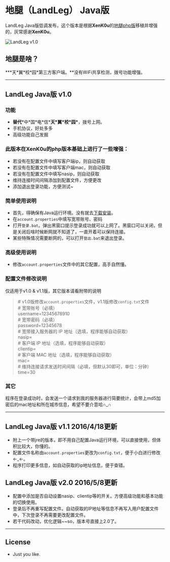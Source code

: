 # 地腿（LandLeg） Java版
LandLeg Java版低调发布，这个版本是根据**XenK0u**的[地腿php版](https://github.com/xfkencon/land-leg)移植并增强的，灰常感谢**XenK0u**。

![LandLeg v1.0](http://i4.piimg.com/784942f4ae3c4657.png)

## 地腿是啥？
**\*天\*翼\*校\*园\*第三方客户端。**没有WiFi共享检测，拨号功能增强。

---
## LandLeg Java版 v1.0
### 功能
- **替代**\*中\*国\*电\*信\***天\*翼\*校\*园\***，拨号上网。
- 手机协议，好处多多
- 高级功能自己发掘

### 此版本在**XenK0u**的php版本基础上进行了一些增强：
- 若没有在配置文件中填写客户端ip，则自动获取
- 若没有在配置文件中填写客户端mac，则自动获取
- 若没有在配置文件中填写nasip，则自动获取
- 维持连接时间间隔添加到配置文件，方便更改
- 添加退出登录功能，方便测试~

### 简单使用说明
- 首先，得确保有Java运行环境。没有就去[下载安装](http://www.java.com/zh_CN/)。
- 在`account.properties`中填写宽带账号、密码
- 打开`登录.bat`。弹出黑窗口提示登录成功就可以上网了。黑窗口可以关闭，但是关闭后啥时候断网就不知道了，一直开着可以保持连接。
- 某些特殊情况需要断网的，可以打开`登出.bat`来退出登录。

### 高级使用说明
- 修改`account.properties`文件中的其它配置，高手自然懂。

### 配置文件修改说明
仅适用于v1.0 & v1.1版，其它版本请看附带的说明
>\# v1.0版修改`account.properties`文件，v1.1版修改`config.txt`文件  
\# 宽带账号（必填）  
username=12345678910  
\# 宽带密码（必填）  
password=12345678  
\# 宽带接入服务器的 IP 地址（选填，程序能够自动获取）  
nasip=  
\# 客户端 IP 地址（选填，程序能够自动获取）  
clientip=  
\# 客户端 MAC 地址（选填，程序能够自动获取）  
mac=  
\# 维持连接请求发送时间间隔（必填，但默认30即可，单位：分钟）  
time=30  


### 其它
程序在登录成功时，会发送一个请求到我的服务器进行简要统计，会带上md5加密后的mac地址和所在城市信息，希望不要介意哈∩_∩

---
## LandLeg Java版 v1.1    2016/4/18更新
- 附上一个带jre的版本，即不用自己配置Java运行环境，可以直接使用，但体积比较大，你懂的。
- 配置文件名称由`account.properties`更改为`config.txt`，便于小白进行修改←_←。
- 程序打印更多信息，如自动获取的ip地址信息，便于查错。


## LandLeg Java版 v2.0		2016/5/8更新
- 配置中添加是否自动设置nasip、clientip等的开关。方便高级功能和基本功能的切换使用。
- 登录后不再重写配置文件。自动获取的IP地址等信息不再写入用户配置文件中，下次登录不再需要更改配置文件。
- 若干代码改动，优化逻辑~~so，版本号直接上2.0了。


---
## License
- Just you like.